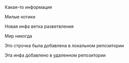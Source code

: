 Какая-то информация

Милые котики


Новая инфа ветка разветвления


Мир никогда

Это строчка была добавлена в локальном репозитории

Эта инфа добавлено в удаленном репозитории
